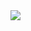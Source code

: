 
<img src = "https://ww.namu.la/s/d3e6c0c5ec77788a9566515375a24d9c69c8f547e7fb77ccd405f053460458ce05409008f683d294c5d196e15d986cd94bb3d81e35f74b5da3138dad80c2efdc77af5eac70cc1af8ae766d4d29f73f2730378be095741c431e0fff08f3c8e98f"/>

